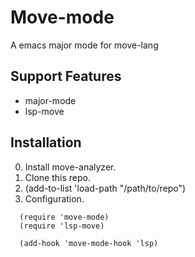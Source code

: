 

# Move-mode

A emacs major mode for move-lang

## Support Features

- major-mode
- lsp-move

## Installation

0. Install move-analyzer.
1. Clone this repo.
2. (add-to-list 'load-path "/path/to/repo")
3. Configuration.

```elisp
  (require 'move-mode)
  (require 'lsp-move)

  (add-hook 'move-mode-hook 'lsp)
```
